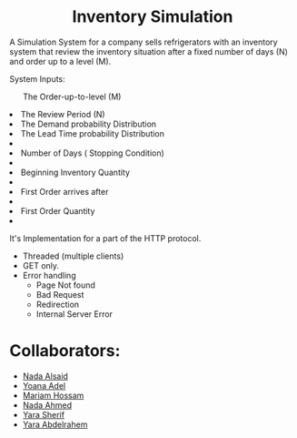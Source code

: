 <h1 align = "center">Inventory Simulation</h1>
 A Simulation System for a company sells refrigerators with an inventory system that review the inventory situation after a fixed number of days (N) and order up to a level (M).

System Inputs:
<ol >The Order-up-to-level (M)</ol>
<li >The Review Period (N)</li >
<li >The Demand probability Distribution</li >
<li >The Lead Time probability Distribution<li >
<li >Number of Days ( Stopping Condition)<li >
<li >Beginning Inventory Quantity<li >
<li >First Order arrives after<li >
<li >First Order Quantity<li >


It's Implementation for a part of the HTTP protocol.
- Threaded (multiple clients)
- GET only.
- Error handling
  - Page Not found
  - Bad Request
  - Redirection
  - Internal Server Error

# Collaborators:
- <a href="https://github.com/NadaAlsaid">Nada Alsaid</a><br>
- <a href="https://github.com/anna-adel">Yoana Adel</a><br>
- <a href="https://github.com/maHossam9">Mariam Hossam</a><br>
- <a href="https://github.com/NadaShehata">Nada Ahmed</a><br>
- <a href="https://github.com/YaraSherif">Yara Sherif</a><br>
- <a href="https://github.com/Yara-Abdelrahem">Yara Abdelrahem</a>
